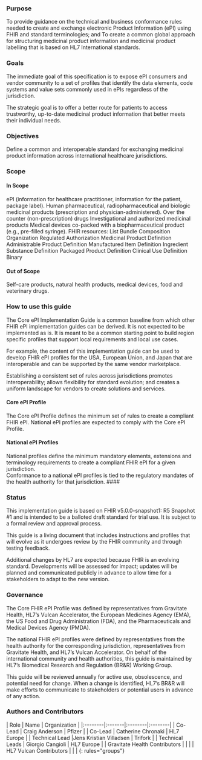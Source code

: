 ### Purpose
To provide guidance on the technical and business conformance rules needed to create and exchange electronic Product Information (ePI) using FHIR and standard terminologies; 
and 
To create a common global approach for structuring medicinal product information and medicinal product labelling that is based on HL7 International standards. 

### Goals
The immediate goal of this specification is to expose ePI consumers and vendor community to a set of profiles that identify the data elements, code systems and value sets commonly used in ePIs regardless of the jurisdiction. 

The strategic goal is to offer a better route for patients to access trustworthy, up-to-date medicinal product information that better meets their individual needs. 

### Objectives
Define a common and interoperable standard for exchanging medicinal product information across international healthcare jurisdictions. 

### Scope
#### In Scope
ePI (information for healthcare practitioner, information for the patient, package label). 
Human pharmaceutical, radiopharmaceutical and biologic medicinal products (prescription and physician-administered). 
Over the counter (non-prescription) drugs 
Investigational and authorized medicinal products 
Medical devices co-packed with a biopharmaceutical product (e.g., pre-filled syringe). 
FHIR resources: 
List 
Bundle 
Composition 
Organization 
Regulated Authorization 
Medicinal Product Definition 
Administrable Product Definition 
Manufactured Item Definition 
Ingredient 
Substance Definition 
Packaged Product Definition 
Clinical Use Definition 
Binary 

#### Out of Scope
Self-care products, natural health products, medical devices, food and veterinary drugs. 

### How to use this guide
The Core ePI Implementation Guide is a common baseline from which other FHIR ePI implementation guides can be derived. It is not expected to be implemented as is. It is meant to be a common starting point to build region specific profiles that support local requirements and local use cases. 

For example, the content of this implementation guide can be used to develop FHIR ePI profiles for the USA, European Union, and Japan that are interoperable and can be supported by the same vendor marketplace. 

Establishing a consistent set of rules across jurisdictions promotes interoperability; allows flexibility for standard evolution; and creates a uniform landscape for vendors to create solutions and services. 

#### Core ePI Profile 
The Core ePI Profile defines the minimum set of rules to create a compliant FHIR ePI. National ePI profiles are expected to comply with the Core ePI Profile. 

#### National ePI Profiles 
National profiles define the minimum mandatory elements, extensions and terminology requirements to create a compliant FHIR ePI for a given jurisdiction.  
Conformance to a national ePI profiles is tied to the regulatory mandates of the health authority for that jurisdiction. ####

### Status 
This implementation guide is based on FHIR v5.0.0-snapshot1: R5 Snapshot #1 and is intended to be a balloted draft standard for trial use. It is subject to a formal review and approval process. 

This guide is a living document that includes instructions and profiles that will evolve as it undergoes review by the FHIR community and through testing feedback. 

Additional changes by HL7 are expected because FHIR is an evolving standard. Developments will be assessed for impact; updates will be planned and communicated publicly in advance to allow time for a stakeholders to adapt to the new version. 

### Governance 
The Core FHIR ePI Profile was defined by representatives from Gravitate Health, HL7’s Vulcan Accelerator, the European Medicines Agency (EMA), the US Food and Drug Administration (FDA), and the Pharmaceuticals and Medical Devices Agency (PMDA).  

The national FHIR ePI profiles were defined by representatives from the health authority for the corresponding jurisdiction, representatives from Gravitate Health, and HL7’s Vulcan Accelerator. 
On behalf of the international community and health authorities, this guide is maintained by HL7’s Biomedical Research and Regulation (BR&R) Working Group.  

This guide will be reviewed annually for active use, obsolescence, and potential need for change. When a change is identified, HL7’s BR&R will make efforts to communicate to stakeholders or potential users in advance of any action.  

### Authors and Contributors

| Role | Name | Organization |
|:--------|:-------|:--------|:--------|
| Co-Lead   | Craig Anderson | Pfizer |
| Co-Lead   | Catherine Chronaki | HL7 Europe |
| Technical Lead  |Jens Kristian Villadsen | Trifork |
| Technical Leads | Giorgio Cangioli | HL7 Europe |
| Gravitate Health Contributors | | |
| HL7 Vulcan Contributors | | |
{: rules="groups"}
